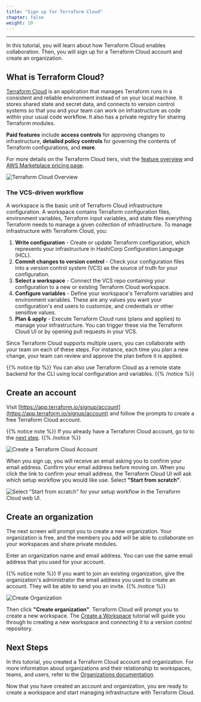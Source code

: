 ```yaml
---
title: "Sign up for Terraform Cloud"
chapter: false
weight: 10
---
```

---

In this tutorial, you will learn about how Terraform Cloud enables collaboration. Then, you will sign up for a Terraform Cloud account and create an organization.

## What is Terraform Cloud?

[Terraform Cloud](https://www.terraform.io/cloud) is an application that manages Terraform runs in a consistent and reliable
environment instead of on your local machine. It stores shared state and secret data, and connects to version control systems so that you and your team can work on infrastructure as code within your usual code workflow. It also has a private registry for sharing Terraform modules.

**Paid features** include **access controls** for approving changes to infrastructure, **detailed policy controls** for governing the contents of Terraform configurations, and **more**.

For more details on the Terraform Cloud tiers, visit the [feature overview](https://www.terraform.io/docs/cloud/overview.html) and [AWS Marketplace pricing page](https://aws.amazon.com/marketplace/pp/prodview-hc45vce44fstk).

![Terraform Cloud Overview](/images/hashicorp/terraform/cloud/overview.png)

### The VCS-driven workflow

A workspace is the basic unit of Terraform Cloud infrastructure configuration. A workspace contains Terraform configuration files, environment variables, Terraform input variables, and state files everything Terraform needs to manage a given collection of infrastructure. To manage infrastructure with Terraform Cloud, you:

1. **Write configuration** - Create or update Terraform configuration, which represents your infrastructure in HashiCorp Configuration Language (HCL).
1. **Commit changes to version control** - Check your configuration files into a version control system (VCS) as the source of truth for your configuration.
1. **Select a workspace** - Connect the VCS repo containing your configuration to a new or existing Terraform Cloud workspace.
1. **Configure variables** - Define your workspace's Terraform variables and environment variables. These are any values you want your configuration's end users to customize, and credentials or other sensitive values.
1. **Plan & apply** - Execute Terraform Cloud runs (plans and applies) to manage your infrastructure. You can trigger these via the Terraform Cloud UI or by opening pull requests in your VCS.

Since Terraform Cloud supports multiple users, you can collaborate with your team on each of these steps. For instance, each time you plan a new change, your team can review and approve the plan before it is applied.

{{% notice tip %}}
You can also use Terraform Cloud as a remote state backend for the CLI using local configuration and variables.
{{% /notice %}}

## Create an account

Visit [https://app.terraform.io/signup/account](https://app.terraform.io/signup/account) and follow the prompts to create a free Terraform Cloud account.

{{% notice note %}}
If you already have a Terraform Cloud account, go to to the [next step](#create-an-organization).
{{% /notice %}}

![Create a Terraform Cloud Account](/images/hashicorp/terraform/cloud/sign-up.png)

When you sign up, you will receive an email asking you to confirm your email address. Confirm your email address before moving on. When you click the link to confirm your email address, the Terraform Cloud UI will ask which setup workflow you would like use. Select **"Start from scratch"**.

![Select "Start from scratch" for your setup workflow in the Terraform Cloud web UI.](/images/hashicorp/terraform/cloud/setup-workflow.png)

## Create an organization

The next screen will prompt you to create a new organization. Your organization is free, and the members you add will be able to collaborate on your workspaces and share private modules.

Enter an organization name and email address. You can use the same email
address that you used for your account.

{{% notice note %}}
If you want to join an existing organization, give the organization's administrator the email address you used to create an account. They will be able to send you an invite.
{{% /notice %}}

![Create Organization](/images/hashicorp/terraform/cloud/new-organization.png)

Then click **"Create organization"**. Terraform Cloud will prompt you to create a new workspace. The [Create a Workspace](2-cloud-workspace-create.html) tutorial will guide you through to creating a new workspace and connecting it to a version control repository.

## Next Steps

In this tutorial, you created a Terraform Cloud account and organization. For more information about organizations and their relationship to workspaces, teams, and users, refer to the [Organizations documentation](https://www.terraform.io/docs/cloud/users-teams-organizations/organizations.html#creating-organizations).

Now that you have created an account and organization, you are ready to create a workspace and start managing infrastructure with Terraform Cloud.
